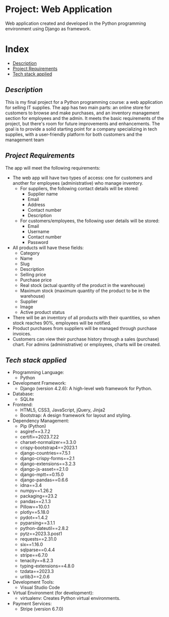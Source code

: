 # Project: Web Application
Web application created and developed in the Python programming environment using Django as framework.
# Index
- [Description](#description)
- [Project Requirements](#requirements)
- [Tech stack applied](#stack)

## _Description_ <a name="description"></a>
This is my final project for a Python programming course: a web application for selling IT supplies. The app has two main parts: an online store for customers to browse and make purchases, 
and an inventory management section for employees and the admin. It meets the basic requirements of the project, but there's room for future improvements and enhancements. 
The goal is to provide a solid starting point for a company specializing in tech supplies, with a user-friendly platform for both customers and the management team
## _Project Requirements_<a name="requirements"></a> 
The app will meet the following requirements:
- The web app will have two types of access: one for customers and another for employees (administrative) who manage inventory.
  - For suppliers, the following contact details will be stored:
    - Supplier name
    - Email
    - Address
    - Contact number
    - Description
  - For customers/employees, the following user details will be stored:
    - Email
    - Username
    - Contact number
    - Password
- All products will have these fields:
  - Category
  - Name
  - Slug
  - Description
  - Selling price
  - Purchase price
  - Real stock (actual quantity of the product in the warehouse)
  - Maximum stock (maximum quantity of the product to be in the warehouse)
  - Supplier
  - Image
  - Active product status
- There will be an inventory of all products with their quantities, so when stock reaches 90%, employees will be notified.  
- Product purchases from suppliers will be managed through purchase invoices.  
- Customers can view their purchase history through a sales (purchase) chart. For admins (administrative) or employees, charts will be created.

## _Tech stack applied_<a name="stack"></a>
- Programming Language:
  - Python
- Development Framework:
  - Django (version 4.2.6): A high-level web framework for Python.
- Database:
  - SQLite
- Frontend:
  - HTML5, CSS3, JavaScript, jQuery, Jinja2
  - Bootstrap: A design framework for layout and styling.
- Dependency Management:
  - Pip (Python)
  - asgiref==3.7.2
  - certifi==2023.7.22
  - charset-normalizer==3.3.0
  - crispy-bootstrap4==2023.1
  - django-countries==7.5.1
  - django-crispy-forms==2.1
  - django-extensions==3.2.3
  - django-js-asset==2.1.0
  - django-mptt==0.15.0
  - django-pandas==0.6.6
  - idna==3.4
  - numpy==1.26.2
  - packaging==23.2
  - pandas==2.1.3
  - Pillow==10.0.1
  - plotly==5.18.0
  - pydot==1.4.2
  - pyparsing==3.1.1
  - python-dateutil==2.8.2
  - pytz==2023.3.post1
  - requests==2.31.0
  - six==1.16.0
  - sqlparse==0.4.4
  - stripe==6.7.0
  - tenacity==8.2.3
  - typing-extensions==4.8.0
  - tzdata==2023.3
  - urllib3==2.0.6
- Development Tools:
  - Visual Studio Code
- Virtual Environment (for development):
  - virtualenv: Creates Python virtual environments.
- Payment Services:
  - Stripe (version 6.7.0)

